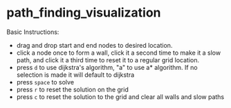 # path_finding_visualization  
Basic Instructions:
- drag and drop start and end nodes to desired location.
- click a node once to form a wall, click it a second time to make it a slow path, and click it a third time to reset
 it to a regular grid location.
 - press `d` to use dijkstra's algorithm, "a" to use a* algorithm. If no selection is made it will default to dijkstra
 - press `space` to solve
 - press `r` to reset the solution on the grid
 - press `c` to reset the solution to the grid and clear all walls and slow paths